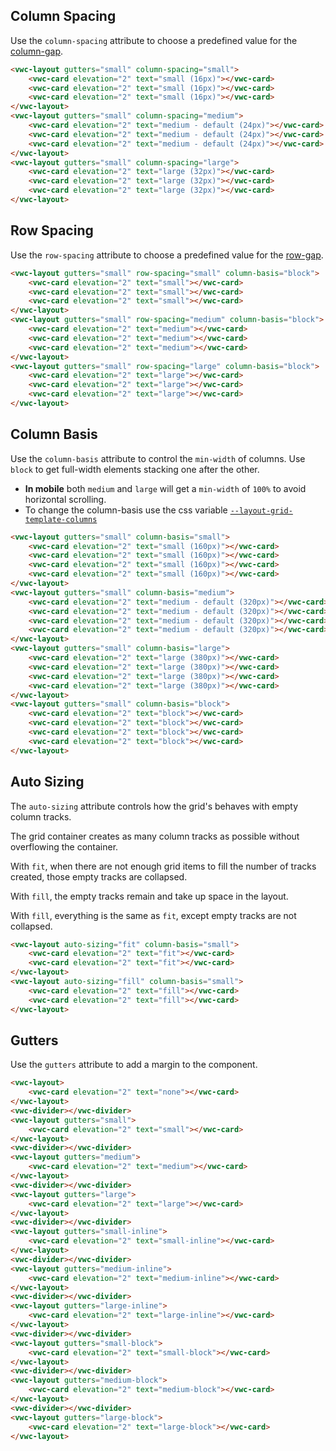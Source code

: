 ## Column Spacing

Use the `column-spacing` attribute to choose a predefined value for the [column-gap](https://developer.mozilla.org/en-US/docs/Web/CSS/column-gap).

```html preview full
<vwc-layout gutters="small" column-spacing="small">
	<vwc-card elevation="2" text="small (16px)"></vwc-card>
	<vwc-card elevation="2" text="small (16px)"></vwc-card>
	<vwc-card elevation="2" text="small (16px)"></vwc-card>
</vwc-layout>
<vwc-layout gutters="small" column-spacing="medium">
	<vwc-card elevation="2" text="medium - default (24px)"></vwc-card>
	<vwc-card elevation="2" text="medium - default (24px)"></vwc-card>
	<vwc-card elevation="2" text="medium - default (24px)"></vwc-card>
</vwc-layout>
<vwc-layout gutters="small" column-spacing="large">
	<vwc-card elevation="2" text="large (32px)"></vwc-card>
	<vwc-card elevation="2" text="large (32px)"></vwc-card>
	<vwc-card elevation="2" text="large (32px)"></vwc-card>
</vwc-layout>
```

## Row Spacing

Use the `row-spacing` attribute to choose a predefined value for the [row-gap](https://developer.mozilla.org/en-US/docs/Web/CSS/row-gap).

```html preview full
<vwc-layout gutters="small" row-spacing="small" column-basis="block">
	<vwc-card elevation="2" text="small"></vwc-card>
	<vwc-card elevation="2" text="small"></vwc-card>
	<vwc-card elevation="2" text="small"></vwc-card>
</vwc-layout>
<vwc-layout gutters="small" row-spacing="medium" column-basis="block">
	<vwc-card elevation="2" text="medium"></vwc-card>
	<vwc-card elevation="2" text="medium"></vwc-card>
	<vwc-card elevation="2" text="medium"></vwc-card>
</vwc-layout>
<vwc-layout gutters="small" row-spacing="large" column-basis="block">
	<vwc-card elevation="2" text="large"></vwc-card>
	<vwc-card elevation="2" text="large"></vwc-card>
	<vwc-card elevation="2" text="large"></vwc-card>
</vwc-layout>
```

## Column Basis

Use the `column-basis` attribute to control the `min-width` of columns.
Use `block` to get full-width elements stacking one after the other.

<vwc-note connotation="information">

- **In mobile** both <code>medium</code> and <code>large</code> will get a <code>min-width</code> of <code>100%</code> to avoid horizontal scrolling.
- To change the column-basis use the css variable [<code>--layout-grid-template-columns</code>](/components/layout/#grid-template-columns)

</vwc-note>

```html preview full
<vwc-layout gutters="small" column-basis="small">
	<vwc-card elevation="2" text="small (160px)"></vwc-card>
	<vwc-card elevation="2" text="small (160px)"></vwc-card>
	<vwc-card elevation="2" text="small (160px)"></vwc-card>
	<vwc-card elevation="2" text="small (160px)"></vwc-card>
</vwc-layout>
<vwc-layout gutters="small" column-basis="medium">
	<vwc-card elevation="2" text="medium - default (320px)"></vwc-card>
	<vwc-card elevation="2" text="medium - default (320px)"></vwc-card>
	<vwc-card elevation="2" text="medium - default (320px)"></vwc-card>
	<vwc-card elevation="2" text="medium - default (320px)"></vwc-card>
</vwc-layout>
<vwc-layout gutters="small" column-basis="large">
	<vwc-card elevation="2" text="large (380px)"></vwc-card>
	<vwc-card elevation="2" text="large (380px)"></vwc-card>
	<vwc-card elevation="2" text="large (380px)"></vwc-card>
	<vwc-card elevation="2" text="large (380px)"></vwc-card>
</vwc-layout>
<vwc-layout gutters="small" column-basis="block">
	<vwc-card elevation="2" text="block"></vwc-card>
	<vwc-card elevation="2" text="block"></vwc-card>
	<vwc-card elevation="2" text="block"></vwc-card>
	<vwc-card elevation="2" text="block"></vwc-card>
</vwc-layout>
```

## Auto Sizing

The `auto-sizing` attribute controls how the grid's behaves with empty column tracks.

The grid container creates as many column tracks as possible without overflowing the container.

With `fit`, when there are not enough grid items to fill the number of tracks created, those empty tracks are collapsed.

With `fill`, the empty tracks remain and take up space in the layout.

With `fill`, everything is the same as `fit`, except empty tracks are not collapsed.

```html preview full
<vwc-layout auto-sizing="fit" column-basis="small">
	<vwc-card elevation="2" text="fit"></vwc-card>
	<vwc-card elevation="2" text="fit"></vwc-card>
</vwc-layout>
<vwc-layout auto-sizing="fill" column-basis="small">
	<vwc-card elevation="2" text="fill"></vwc-card>
	<vwc-card elevation="2" text="fill"></vwc-card>
</vwc-layout>
```

## Gutters

Use the `gutters` attribute to add a margin to the component.

```html preview full
<vwc-layout>
	<vwc-card elevation="2" text="none"></vwc-card>
</vwc-layout>
<vwc-divider></vwc-divider>
<vwc-layout gutters="small">
	<vwc-card elevation="2" text="small"></vwc-card>
</vwc-layout>
<vwc-divider></vwc-divider>
<vwc-layout gutters="medium">
	<vwc-card elevation="2" text="medium"></vwc-card>
</vwc-layout>
<vwc-divider></vwc-divider>
<vwc-layout gutters="large">
	<vwc-card elevation="2" text="large"></vwc-card>
</vwc-layout>
<vwc-divider></vwc-divider>
<vwc-layout gutters="small-inline">
	<vwc-card elevation="2" text="small-inline"></vwc-card>
</vwc-layout>
<vwc-divider></vwc-divider>
<vwc-layout gutters="medium-inline">
	<vwc-card elevation="2" text="medium-inline"></vwc-card>
</vwc-layout>
<vwc-divider></vwc-divider>
<vwc-layout gutters="large-inline">
	<vwc-card elevation="2" text="large-inline"></vwc-card>
</vwc-layout>
<vwc-divider></vwc-divider>
<vwc-layout gutters="small-block">
	<vwc-card elevation="2" text="small-block"></vwc-card>
</vwc-layout>
<vwc-divider></vwc-divider>
<vwc-layout gutters="medium-block">
	<vwc-card elevation="2" text="medium-block"></vwc-card>
</vwc-layout>
<vwc-divider></vwc-divider>
<vwc-layout gutters="large-block">
	<vwc-card elevation="2" text="large-block"></vwc-card>
</vwc-layout>
```
